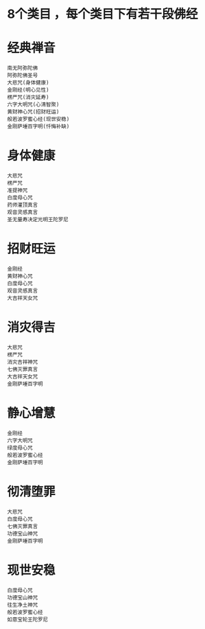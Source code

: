 # 8个类目 ，每个类目下有若干段佛经

# 经典禅音
```
南无阿弥陀佛
阿弥陀佛圣号
大悲咒(身体健康)
金刚经(明心见性)
楞严咒(消灾延寿)
六字大明咒(心清智聚)
黄财神心咒(招财旺运)
般若波罗蜜心经(现世安稳)
金刚萨埵百字明(忏悔补缺)
```

# 身体健康
```
大悲咒
楞严咒
准提神咒
白度母心咒
药师灌顶真言
观音灵感真言
圣无量寿决定光明王陀罗尼
```

# 招财旺运
```
金刚经
黄财神心咒
白度母心咒
观音灵感真言
大吉祥天女咒
```

# 消灾得吉
```
大悲咒
楞严咒
消灾吉祥神咒
七佛灭罪真言
大吉祥天女咒
金刚萨埵百字明
```

# 静心增慧
```
金刚经
六字大明咒
绿度母心咒
般若波罗蜜心经
金刚萨埵百字明
```

# 彻清堕罪
```
大悲咒
白度母心咒
七佛灭罪真言
功德宝山神咒
金刚萨埵百字明
```

# 现世安稳
```
白度母心咒
功德宝山神咒
往生净土神咒
般若波罗蜜心经
如意宝轮王陀罗尼
```
